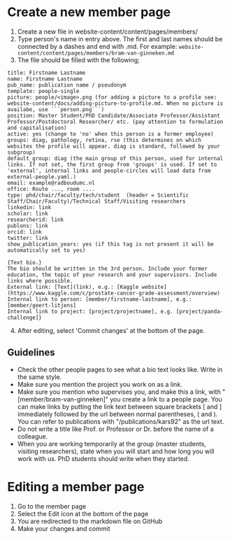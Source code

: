 # Create a new member page

1. Create a new file in website-content/content/pages/members/
2. Type person's name in entry above. The first and last names should be connected by a dashes and end with .md. For example: ```website-content/content/pages/members/bram-van-ginneken.md```
3. The file should be filled with the following;

```
title: Firstname Lastname
name: Firstname Lastname
pub_name: publication name / pseudonym
template: people-single
picture: people/<image>.png (for adding a picture to a profile see: website-content/docs/adding-picture-to-profile.md. When no picture is availabe, use ```person.png```)
position: Master Student/PhD Candidate/Associate Professor/Assistant Professor/Postdoctoral Researcher/ etc. (pay attention to formulation and capitalisation)
active: yes (change to 'no' when this person is a former employee)
groups: diag, pathology, retina, rse (this determines on which websites the profile will appear. diag is standard, followed by your subgroup)
default_group: diag (the main group of this person, used for internal links. If not set, the first group from 'groups' is used. If set to 'external', internal links and people-circles will load data from external-people.yaml.)
email: example@radboudumc.nl
office: Route ..., room ....
type: phd/chair/faculty/tech/student  (header = Scientific Staff/Chair/Faculty)/Technical Staff/Visiting researchers
linkedin: link
scholar: link
researcherid: link
publons: link
orcid: link
twitter: link
show_publication_years: yes (if this tag is not present it will be automatically set to yes)

{Text bio.} 
The bio should be written in the 3rd person. Include your former education, the topic of your research and your supervisors. Include links where possible.
External link: [Text](link), e.g.: [Kaggle website](https://www.kaggle.com/c/prostate-cancer-grade-assessment/overview)
Internal link to person: [member/firstname-lastname], e.g.: [member/geert-litjens]
Internal link to project: [project/projectname], e.g. [project/panda-challenge]}  
```

4. After editing, select 'Commit changes' at the bottom of the page.

## Guidelines

* Check the other people pages to see what a bio text looks like. Write in the same style.
* Make sure you mention the project you work on as a link.
* Make sure you mention who supervises you, and make this a link, with "[member/bram-van-ginneken]" you create a link to a people page. You can make links by putting the link text between square brackets [ and ] immediately followed by the url between normal parentheses, ( and ). You can refer to publications with "/publications/kars92" as the url text.
* Do not write a title like Prof. or Professor or Dr. before the name of a colleague.
* When you are working temporarily at the group (master students, visiting researchers), state when you will start and how long you will work with us. PhD students should write when they started.

# Editing a member page

1. Go to the member page
2. Select the Edit icon at the bottom of the page
3. You are redirected to the markdown file on GitHub
4. Make your changes and commit
